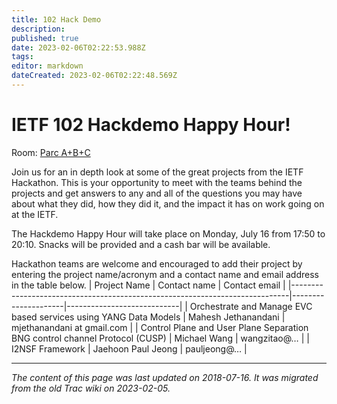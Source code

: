 ```yaml
---
title: 102 Hack Demo
description: 
published: true
date: 2023-02-06T02:22:53.988Z
tags: 
editor: markdown
dateCreated: 2023-02-06T02:22:48.569Z
---
```


# IETF 102 Hackdemo Happy Hour!
Room: [Parc A+B+C](https://datatracker.ietf.org/meeting/102/floor-plan?room=parc-abc)

Join us for an in depth look at some of the great projects from the IETF Hackathon. This is your opportunity to meet with the teams behind the projects and get answers to any and all of the questions you may have about what they did, how they did it, and the impact it has on work going on at the IETF.

The Hackdemo Happy Hour will take place on Monday, July 16 from 17:50 to 20:10. Snacks will be provided and a cash bar will be available.

Hackathon teams are welcome and encouraged to add their project by entering the project name/acronym and a contact name and email address in the table below.
| Project Name                                                                | Contact name        | Contact email              |
|-----------------------------------------------------------------------------|---------------------|----------------------------|
| Orchestrate and Manage EVC based services using YANG Data Models            | Mahesh Jethanandani | mjethanandani at gmail.com |
| Control Plane and User Plane Separation BNG control channel Protocol (CUSP) |     Michael Wang    | wangzitao@…                |
| I2NSF Framework                                                             |  Jaehoon Paul Jeong | pauljeong@…                |
&nbsp;
&nbsp;
&nbsp;

---

*The content of this page was last updated on 2018-07-16. It was migrated from the old Trac wiki on 2023-02-05.*